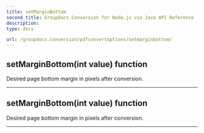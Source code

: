 ```yaml
---
title: setMarginBottom
second_title: GroupDocs.Conversion for Node.js via Java API Reference
description: 
type: docs

url: /groupdocs.conversion/pdfconvertoptions/setmarginbottom/
---
```


## setMarginBottom(int value)  function

 Desired page bottom margin in pixels after conversion.
 


---


## setMarginBottom(int value)  function

 Desired page bottom margin in pixels after conversion.
 


---


